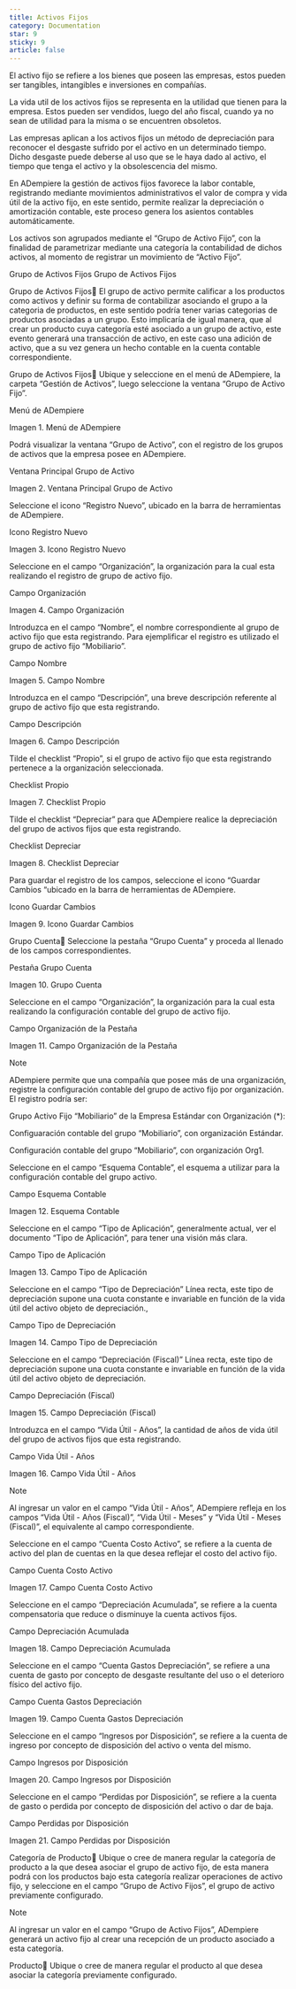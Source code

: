 ```yaml
---
title: Activos Fijos
category: Documentation
star: 9
sticky: 9
article: false
---
```


El activo fijo se refiere a los bienes que poseen las empresas, estos pueden ser tangibles, intangibles e inversiones en compañías.

La vida util de los activos fijos se representa en la utilidad que tienen para la empresa. Estos pueden ser vendidos, luego del año fiscal, cuando ya no sean de utilidad para la misma o se encuentren obsoletos.

Las empresas aplican a los activos fijos un método de depreciación para reconocer el desgaste sufrido por el activo en un determinado tiempo. Dicho desgaste puede deberse al uso que se le haya dado al activo, el tiempo que tenga el activo y la obsolescencia del mismo.

En ADempiere la gestión de activos fijos favorece la labor contable, registrando mediante movimientos administrativos el valor de compra y vida útil de la activo fijo, en este sentido, permite realizar la depreciación o amortización contable, este proceso genera los asientos contables automáticamente.

Los activos son agrupados mediante el “Grupo de Activo Fijo”, con la finalidad de parametrizar mediante una categoría la contabilidad de dichos activos, al momento de registrar un movimiento de “Activo Fijo”.

Grupo de Activos Fijos
Grupo de Activos Fijos


Grupo de Activos Fijos
El grupo de activo permite calificar a los productos como activos y definir su forma de contabilizar asociando el grupo a la categoria de productos, en este sentido podría tener varias categorias de productos asociadas a un grupo. Esto implicaría de igual manera, que al crear un producto cuya categoría esté asociado a un grupo de activo, este evento generará una transacción de activo, en este caso una adición de activo, que a su vez genera un hecho contable en la cuenta contable correspondiente.

Grupo de Activos Fijos
Ubique y seleccione en el menú de ADempiere, la carpeta “Gestión de Activos”, luego seleccione la ventana “Grupo de Activo Fijo”.

Menú de ADempiere

Imagen 1. Menú de ADempiere

Podrá visualizar la ventana “Grupo de Activo”, con el registro de los grupos de activos que la empresa posee en ADempiere.

Ventana Principal Grupo de Activo

Imagen 2. Ventana Principal Grupo de Activo

Seleccione el icono “Registro Nuevo”, ubicado en la barra de herramientas de ADempiere.

Icono Registro Nuevo

Imagen 3. Icono Registro Nuevo

Seleccione en el campo “Organización”, la organización para la cual esta realizando el registro de grupo de activo fijo.

Campo Organización

Imagen 4. Campo Organización

Introduzca en el campo “Nombre”, el nombre correspondiente al grupo de activo fijo que esta registrando. Para ejemplificar el registro es utilizado el grupo de activo fijo “Mobiliario”.

Campo Nombre

Imagen 5. Campo Nombre

Introduzca en el campo “Descripción”, una breve descripción referente al grupo de activo fijo que esta registrando.

Campo Descripción

Imagen 6. Campo Descripción

Tilde el checklist “Propio”, si el grupo de activo fijo que esta registrando pertenece a la organización seleccionada.

Checklist Propio

Imagen 7. Checklist Propio

Tilde el checklist “Depreciar” para que ADempiere realice la depreciación del grupo de activos fijos que esta registrando.

Checklist Depreciar

Imagen 8. Checklist Depreciar

Para guardar el registro de los campos, seleccione el icono “Guardar Cambios “ubicado en la barra de herramientas de ADempiere.

Icono Guardar Cambios

Imagen 9. Icono Guardar Cambios

Grupo Cuenta
Seleccione la pestaña “Grupo Cuenta” y proceda al llenado de los campos correspondientes.

Pestaña Grupo Cuenta

Imagen 10. Grupo Cuenta

Seleccione en el campo “Organización”, la organización para la cual esta realizando la configuración contable del grupo de activo fijo.

Campo Organización de la Pestaña

Imagen 11. Campo Organización de la Pestaña

Note

ADempiere permite que una compañía que posee más de una organización, registre la configuración contable del grupo de activo fijo por organización. El registro podría ser:

Grupo Activo Fijo “Mobiliario” de la Empresa Estándar con Organización (*):

Configuaración contable del grupo “Mobiliario”, con organización Estándar.

Configuración contable del grupo “Mobiliario”, con organización Org1.

Seleccione en el campo “Esquema Contable”, el esquema a utilizar para la configuración contable del grupo activo.

Campo Esquema Contable

Imagen 12. Esquema Contable

Seleccione en el campo “Tipo de Aplicación”, generalmente actual, ver el documento “Tipo de Aplicación”, para tener una visión más clara.

Campo Tipo de Aplicación

Imagen 13. Campo Tipo de Aplicación

Seleccione en el campo “Tipo de Depreciación” Línea recta, este tipo de depreciación supone una cuota constante e invariable en función de la vida útil del activo objeto de depreciación.,

Campo Tipo de Depreciación

Imagen 14. Campo Tipo de Depreciación

Seleccione en el campo “Depreciación (Fiscal)” Línea recta, este tipo de depreciación supone una cuota constante e invariable en función de la vida útil del activo objeto de depreciación.

Campo Depreciación (Fiscal)

Imagen 15. Campo Depreciación (Fiscal)

Introduzca en el campo “Vida Útil - Años”, la cantidad de años de vida útil del grupo de activos fijos que esta registrando.

Campo Vida Útil - Años

Imagen 16. Campo Vida Útil - Años

Note

Al ingresar un valor en el campo “Vida Útil - Años”, ADempiere refleja en los campos “Vida Útil - Años (Fiscal)”, “Vida Útil - Meses” y “Vida Útil - Meses (Fiscal)”, el equivalente al campo correspondiente.

Seleccione en el campo “Cuenta Costo Activo”, se refiere a la cuenta de activo del plan de cuentas en la que desea reflejar el costo del activo fijo.

Campo Cuenta Costo Activo

Imagen 17. Campo Cuenta Costo Activo

Seleccione en el campo “Depreciación Acumulada”, se refiere a la cuenta compensatoria que reduce o disminuye la cuenta activos fijos.

Campo Depreciación Acumulada

Imagen 18. Campo Depreciación Acumulada

Seleccione en el campo “Cuenta Gastos Depreciación”, se refiere a una cuenta de gasto por concepto de desgaste resultante del uso o el deterioro físico del activo fijo.

Campo Cuenta Gastos Depreciación

Imagen 19. Campo Cuenta Gastos Depreciación

Seleccione en el campo “Ingresos por Disposición”, se refiere a la cuenta de ingreso por concepto de disposición del activo o venta del mismo.

Campo Ingresos por Disposición

Imagen 20. Campo Ingresos por Disposición

Seleccione en el campo “Perdidas por Disposición”, se refiere a la cuenta de gasto o perdida por concepto de disposición del activo o dar de baja.

Campo Perdidas por Disposición

Imagen 21. Campo Perdidas por Disposición

Categoría de Producto
Ubique o cree de manera regular la categoría de producto a la que desea asociar el grupo de activo fijo, de esta manera podrá con los productos bajo esta categoría realizar operaciones de activo fijo, y seleccione en el campo “Grupo de Activo Fijos”, el grupo de activo previamente configurado.

Note

Al ingresar un valor en el campo “Grupo de Activo Fijos”, ADempiere generará un activo fijo al crear una recepción de un producto asociado a esta categoría.

Producto
Ubique o cree de manera regular el producto al que desea asociar la categoría previamente configurado.